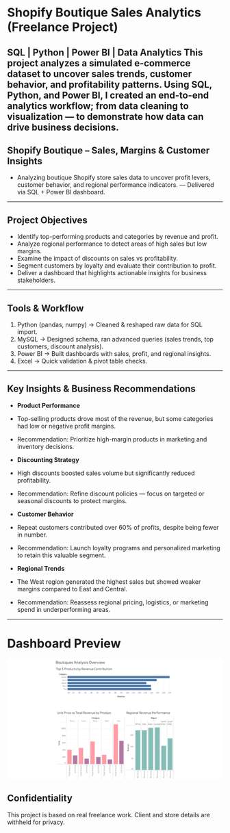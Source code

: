 # Shopify Boutique Sales Analytics (Freelance Project)
**SQL | Python | Power BI | Data Analytics**
This project analyzes a simulated e-commerce dataset to uncover sales trends, customer behavior, and profitability patterns. Using SQL, Python, and Power BI, I created an end-to-end analytics workflow; from data cleaning to visualization — to demonstrate how data can drive business decisions.
---
## Shopify Boutique – Sales, Margins & Customer Insights
- Analyzing boutique Shopify store sales data to uncover profit levers, customer behavior, and regional performance indicators. — Delivered via SQL + Power BI dashboard.
---
## Project Objectives
- Identify top-performing products and categories by revenue and profit.
- Analyze regional performance to detect areas of high sales but low margins.
- Examine the impact of discounts on sales vs profitability.
- Segment customers by loyalty and evaluate their contribution to profit.
- Deliver a dashboard that highlights actionable insights for business stakeholders.
---
## Tools & Workflow
1. Python (pandas, numpy) → Cleaned & reshaped raw data for SQL import.
2. MySQL → Designed schema, ran advanced queries (sales trends, top customers, discount analysis).
3. Power BI → Built dashboards with sales, profit, and regional insights.
4. Excel → Quick validation & pivot table checks.

---
## Key Insights & Business Recommendations
- **Product Performance**
- Top-selling products drove most of the revenue, but some categories had low or negative profit margins.
- Recommendation: Prioritize high-margin products in marketing and inventory decisions.

- **Discounting Strategy**
- High discounts boosted sales volume but significantly reduced profitability.
- Recommendation: Refine discount policies — focus on targeted or seasonal discounts to protect margins.

- **Customer Behavior**
- Repeat customers contributed over 60% of profits, despite being fewer in number.
- Recommendation: Launch loyalty programs and personalized marketing to retain this valuable segment.

- **Regional Trends**
- The West region generated the highest sales but showed weaker margins compared to East and Central.
- Recommendation: Reassess regional pricing, logistics, or marketing spend in underperforming areas.
---
  # Dashboard Preview
![Sales Dashboard](dashboards/dashboard.png)


## Confidentiality
This project is based on real freelance work. Client and store details are withheld for privacy. 

